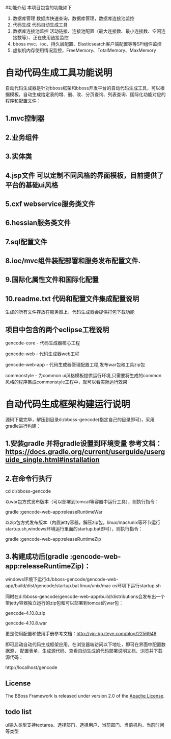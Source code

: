 #功能介绍
本项目包含的功能如下
1. 数据库管理 数据库快速查询，数据库管理，数据库连接池监控
2. 代码生成  代码自动生成工具
3. 数据库连接池监控 活动链接、连接池配置（最大连接数、最小连接数、空闲连接数等）、正在使用链接监控
4. bboss mvc、ioc、持久层配置、Elasticsearch客户端配置等等SPI组件监控
5. 虚拟机内存使用情况监控，FreeMemory、TotalMemory、MaxMemory
# 自动代码生成工具功能说明

自动代码生成器是针对bboss框架和bboss开发平台的自动代码生成工具，可以根据模板，自动生成给定表的增、删、改、分页查询、列表查询、国际化功能对应的程序和配置文件：

## 1.mvc控制器
## 2.业务组件
## 3.实体类
## 4.jsp文件 可以定制不同风格的界面模板，目前提供了平台的基础ui风格
## 5.cxf webservice服务类文件
## 6.hessian服务类文件
## 7.sql配置文件
## 8.ioc/mvc组件装配部署和服务发布配置文件.
## 9.国际化属性文件和国际化配置
## 10.readme.txt 代码和配置文件集成配置说明

生成的所有文件存放在服务器上，代码生成器会提供打包下载功能

## 项目中包含的两个eclipse工程说明
gencode-core - 代码生成器核心工程

gencode-web - 代码生成器web工程

gencode-web-app - 代码生成器管理配置工程,发布war包和工具zip包

commonstyle - 为common ui风格模板提供运行环境,只需要将生成的common风格的程序集成commonstyle工程中，就可以看实际运行效果


# 自动代码生成框架构建运行说明
源码下载完毕，解压到目录d:/bboss-gencode(指定自己的目录即可)，采用gradle进行构建：
## 1.安装gradle 并将gradle设置到环境变量 参考文档：https://docs.gradle.org/current/userguide/userguide_single.html#installation
## 2.在命令行执行 
cd d:/bboss-gencode 

以war包方式发布版本（可以部署到tomcat等容器中运行工具），则执行指令： 

gradle :gencode-web-app:releaseRuntimeWar 

以zip包方式发布版本（内置jetty容器，解压zip包，linux/mac/unix等环节运行startup.sh,windows环境运行里面的startup.bat即可），则执行指令： 

gradle :gencode-web-app:releaseRuntimeZip 
## 3.构建成功后(gradle :gencode-web-app:releaseRuntimeZip)： 
windows环境下运行d:/bboss-gencode/gencode-web-app/build/dist/gencode/startup.bat 
linux/unix/mac os环境下运行startup.sh 

同时在d:/bboss-gencode/gencode-web-app/build/distributions会发布出一个带jetty容器独立运行的zip包和可以部署到tomcat的war包： 

gencode-4.10.8.zip 

gencode-4.10.8.war 

更是使用配置和使用手册参考文档：http://yin-bp.iteye.com/blog/2256948

即可启动自动代码生成框架应用，在浏览器端访问以下地址，即可在界面中配置数据源，
配置表单，生成源代码、查看自动生成的代码部署说明文档、浏览并下载源代码：

http://localhost/gencode

## License

The BBoss Framework is released under version 2.0 of the [Apache License][].

[Apache License]: http://www.apache.org/licenses/LICENSE-2.0

## todo list

ui输入类型支持textarea、选择部门、选择用户、当前部门、当前机构、当前时间等类型




